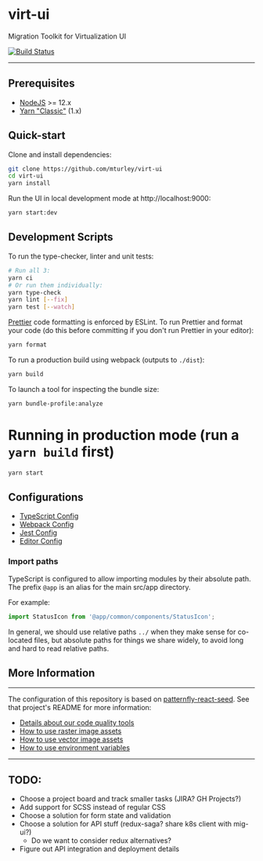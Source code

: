 # virt-ui

Migration Toolkit for Virtualization UI

[![Build Status](https://travis-ci.com/mturley/virt-ui.svg?branch=master)](https://travis-ci.com/mturley/virt-ui)

---

## Prerequisites

- [NodeJS](https://nodejs.org/en/) >= 12.x
- [Yarn "Classic"](https://classic.yarnpkg.com/lang/en/) (1.x)

## Quick-start

Clone and install dependencies:

```bash
git clone https://github.com/mturley/virt-ui
cd virt-ui
yarn install
```

Run the UI in local development mode at http://localhost:9000:

```sh
yarn start:dev
```

## Development Scripts

To run the type-checker, linter and unit tests:

```sh
# Run all 3:
yarn ci
# Or run them individually:
yarn type-check
yarn lint [--fix]
yarn test [--watch]
```

[Prettier](https://prettier.io/) code formatting is enforced by ESLint. To run Prettier and format your code (do this before committing if you don't run Prettier in your editor):

```sh
yarn format
```

To run a production build using webpack (outputs to `./dist`):

```sh
yarn build
```

To launch a tool for inspecting the bundle size:

```sh
yarn bundle-profile:analyze
```

# Running in production mode (run a `yarn build` first)

```sh
yarn start
```

## Configurations

- [TypeScript Config](./tsconfig.json)
- [Webpack Config](./webpack.common.js)
- [Jest Config](./jest.config.js)
- [Editor Config](./.editorconfig)

### Import paths

TypeScript is configured to allow importing modules by their absolute path. The prefix `@app` is an alias for the main src/app directory.

For example:

```ts
import StatusIcon from '@app/common/components/StatusIcon';
```

In general, we should use relative paths `../` when they make sense for co-located files, but absolute paths for things we share widely, to avoid long and hard to read relative paths.

## More Information

---

The configuration of this repository is based on [patternfly-react-seed](https://github.com/patternfly/patternfly-react-seed/). See that project's README for more information:

- [Details about our code quality tools](https://github.com/patternfly/patternfly-react-seed#code-quality-tools)
- [How to use raster image assets](https://github.com/patternfly/patternfly-react-seed#raster-image-support)
- [How to use vector image assets](https://github.com/patternfly/patternfly-react-seed#vector-image-support)
- [How to use environment variables](https://github.com/patternfly/patternfly-react-seed#multi-environment-configuration)

---

## TODO:

- Choose a project board and track smaller tasks (JIRA? GH Projects?)
- Add support for SCSS instead of regular CSS
- Choose a solution for form state and validation
- Choose a solution for API stuff (redux-saga? share k8s client with mig-ui?)
  - Do we want to consider redux alternatives?
- Figure out API integration and deployment details
